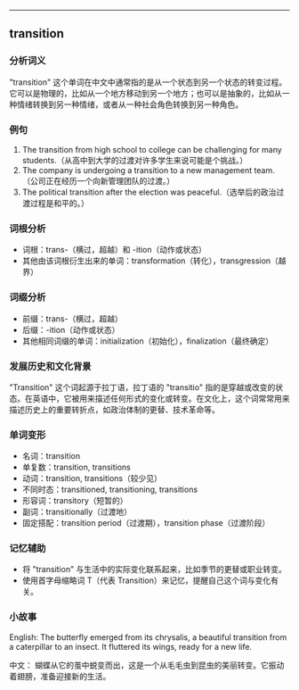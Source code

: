 
---------------
## transition
### 分析词义
"transition" 这个单词在中文中通常指的是从一个状态到另一个状态的转变过程。它可以是物理的，比如从一个地方移动到另一个地方；也可以是抽象的，比如从一种情绪转换到另一种情绪，或者从一种社会角色转换到另一种角色。

### 例句
1. The transition from high school to college can be challenging for many students.（从高中到大学的过渡对许多学生来说可能是个挑战。）
2. The company is undergoing a transition to a new management team.（公司正在经历一个向新管理团队的过渡。）
3. The political transition after the election was peaceful.（选举后的政治过渡过程是和平的。）

### 词根分析
- 词根：trans-（横过，超越）和 -ition（动作或状态）
- 其他由该词根衍生出来的单词：transformation（转化），transgression（越界）

### 词缀分析
- 前缀：trans-（横过，超越）
- 后缀：-ition（动作或状态）
- 其他相同词缀的单词：initialization（初始化），finalization（最终确定）

### 发展历史和文化背景
"Transition" 这个词起源于拉丁语，拉丁语的 "transitio" 指的是穿越或改变的状态。在英语中，它被用来描述任何形式的变化或转变。在文化上，这个词常常用来描述历史上的重要转折点，如政治体制的更替、技术革命等。

### 单词变形
- 名词：transition
- 单复数：transition, transitions
- 动词：transition, transitions（较少见）
- 不同时态：transitioned, transitioning, transitions
- 形容词：transitory（短暂的）
- 副词：transitionally（过渡地）
- 固定搭配：transition period（过渡期），transition phase（过渡阶段）

### 记忆辅助
- 将 "transition" 与生活中的实际变化联系起来，比如季节的更替或职业转变。
- 使用首字母缩略词 T（代表 Transition）来记忆，提醒自己这个词与变化有关。

### 小故事
English:
The butterfly emerged from its chrysalis, a beautiful transition from a caterpillar to an insect. It fluttered its wings, ready for a new life.

中文：
蝴蝶从它的茧中蜕变而出，这是一个从毛毛虫到昆虫的美丽转变。它振动着翅膀，准备迎接新的生活。

